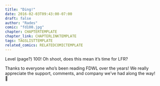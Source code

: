 ```yaml
---
title: "Ding!"
date: 2016-02-03T09:43:00-07:00
draft: false
author: "Rades"
comic: "fd100.jpg"
chapter: CHAPTERTEMPLATE
chapter_link: CHAPTERLINKTEMPLATE
tags: TAGSLISTTEMPLATE
related_comics: RELATEDCOMICTEMPLATE
---
```


Level (page?) 100! Oh shoot, does this mean it’s time for LFR?


Thanks to everyone who’s been reading FDWL over the years! We really appreciate the support, comments, and company we’ve had along the way! 🙂

